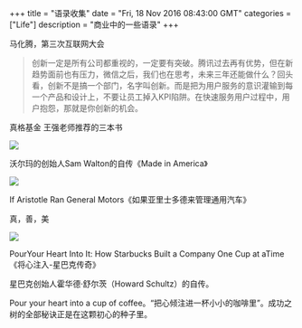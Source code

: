 +++ 
title = "语录收集" 
date = "Fri, 18 Nov 2016 08:43:00 GMT" 
categories = ["Life"] 
description = "商业中的一些语录" 
+++ 



马化腾，第三次互联网大会
> 创新一定是所有公司都重视的，一定要有突破。腾讯过去再有优势，但在新趋势面前也有压力，微信之后，我们也在思考，未来三年还能做什么？回头看，创新不是搞一个部门，名字叫创新。而是把为用户服务的意识灌输到每一个产品和设计上，不要让员工掉入KPI陷阱。在快速服务用户过程中，用户抱怨，那就是你创新的机会。




真格基金 王强老师推荐的三本书

![](https://pic.36krcnd.com/201611/17092410/2y1m00k6ocjkz47h!1200)

沃尔玛的创始人Sam Walton的自传《Made in America》


![](https://pic.36krcnd.com/201611/17093654/8314vcwe06vx4kco!1200)

If Aristotle Ran General Motors《如果亚里士多德来管理通用汽车》

真，善，美



![](https://pic.36krcnd.com/201611/17094055/wylsehjibfs4wqjt!1200)

PourYour Heart Into It: How Starbucks Built a Company One Cup at aTime 《将心注入-星巴克传奇》

星巴克创始人霍华德·舒尔茨（Howard Schultz）的自传。

Pour your heart into a cup of coffee。“把心倾注进一杯小小的咖啡里”。成功之树的全部秘诀正是在这颗初心的种子里。



